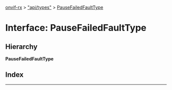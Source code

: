 [onvif-rx](../README.md) > ["api/types"](../modules/_api_types_.md) > [PauseFailedFaultType](../interfaces/_api_types_.pausefailedfaulttype.md)

# Interface: PauseFailedFaultType

## Hierarchy

**PauseFailedFaultType**

## Index

---

